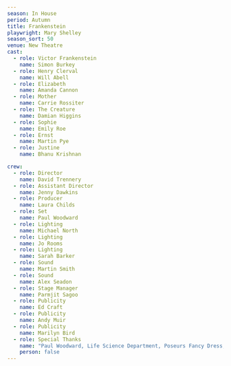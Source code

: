 ```yaml
---
season: In House
period: Autumn
title: Frankenstein
playwright: Mary Shelley
season_sort: 50
venue: New Theatre
cast:
  - role: Victor Frankenstein
    name: Simon Burkey
  - role: Henry Clerval
    name: Will Abell
  - role: Elizabeth
    name: Amanda Cannon
  - role: Mother
    name: Carrie Rossiter
  - role: The Creature
    name: Damian Higgins
  - role: Sophie
    name: Emily Roe
  - role: Ernst
    name: Martin Pye
  - role: Justine
    name: Bhanu Krishnan

crew:
  - role: Director
    name: David Trennery
  - role: Assistant Director
    name: Jenny Dawkins
  - role: Producer
    name: Laura Childs
  - role: Set
    name: Paul Woodward
  - role: Lighting
    name: Michael North
  - role: Lighting
    name: Jo Rooms
  - role: Lighting
    name: Sarah Barker
  - role: Sound
    name: Martin Smith
  - role: Sound
    name: Alex Seadon
  - role: Stage Manager
    name: Parmjit Sagoo
  - role: Publicity
    name: Ed Craft
  - role: Publicity
    name: Andy Muir
  - role: Publicity
    name: Marilyn Bird
  - role: Special Thanks
    name: "Paul Woodward, Life Science Department, Poseurs Fancy Dress, The Golden Cage, Top Hat Antiques Centre"
    person: false
---
```


